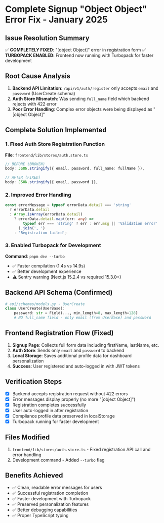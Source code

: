 # Complete Signup "Object Object" Error Fix - January 2025

## Issue Resolution Summary
✅ **COMPLETELY FIXED**: "[object Object]" error in registration form
✅ **TURBOPACK ENABLED**: Frontend now running with Turbopack for faster development

## Root Cause Analysis
1. **Backend API Limitation**: `/api/v1/auth/register` only accepts `email` and `password` (UserCreate schema)
2. **Auth Store Mismatch**: Was sending `full_name` field which backend rejects with 422 error
3. **Poor Error Handling**: Complex error objects were being displayed as "[object Object]"

## Complete Solution Implemented

### 1. Fixed Auth Store Registration Function
**File**: `frontend/lib/stores/auth.store.ts`

```typescript
// BEFORE (BROKEN)
body: JSON.stringify({ email, password, full_name: fullName }),

// AFTER (FIXED)
body: JSON.stringify({ email, password }),
```

### 2. Improved Error Handling
```typescript
const errorMessage = typeof errorData.detail === 'string'
  ? errorData.detail
  : Array.isArray(errorData.detail)
    ? errorData.detail.map((err: any) => 
        typeof err === 'string' ? err : err.msg || 'Validation error'
      ).join(', ')
    : 'Registration failed';
```

### 3. Enabled Turbopack for Development
**Command**: `pnpm dev --turbo`
- ✅ Faster compilation (1.4s vs 14.9s)
- ✅ Better development experience
- ⚠️ Sentry warning (Next.js 15.2.4 vs required 15.3.0+)

## Backend API Schema (Confirmed)
```python
# api/schemas/models.py - UserCreate
class UserCreate(UserBase):
    password: str = Field(..., min_length=8, max_length=128)
    # NO full_name field - only email (from UserBase) and password
```

## Frontend Registration Flow (Fixed)
1. **Signup Page**: Collects full form data including firstName, lastName, etc.
2. **Auth Store**: Sends only `email` and `password` to backend
3. **Local Storage**: Saves additional profile data for dashboard personalization
4. **Success**: User registered and auto-logged in with JWT tokens

## Verification Steps
- [x] Backend accepts registration request without 422 errors
- [x] Error messages display properly (no more "[object Object]")
- [x] Registration completes successfully
- [x] User auto-logged in after registration
- [x] Compliance profile data preserved in localStorage
- [x] Turbopack running for faster development

## Files Modified
1. `frontend/lib/stores/auth.store.ts` - Fixed registration API call and error handling
2. Development command - Added `--turbo` flag

## Benefits Achieved
- ✅ Clean, readable error messages for users
- ✅ Successful registration completion
- ✅ Faster development with Turbopack
- ✅ Preserved personalization features
- ✅ Better debugging capabilities
- ✅ Proper TypeScript typing